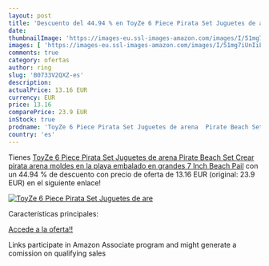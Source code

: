 ```yaml
---
layout: post
title: 'Descuento del 44.94 % en ToyZe 6 Piece Pirata Set Juguetes de are'
date: 
thumbnailImage: 'https://images-eu.ssl-images-amazon.com/images/I/51mg7iUnIiL._SL200_.jpg'
images: [ 'https://images-eu.ssl-images-amazon.com/images/I/51mg7iUnIiL._SL200_.jpg' ]
comments: true
category: ofertas
author: ring
slug: 'B0733V2QXZ-es'
description:
actualPrice: 13.16 EUR
currency: EUR
price: 13.16
comparePrice: 23.9 EUR
inStock: true
prodname: 'ToyZe 6 Piece Pirata Set Juguetes de arena  Pirate Beach Set  Crear pirata arena moldes en la playa embalado en grandes 7 Inch Beach Pail'
country: 'es'
---
```


Tienes [ToyZe 6 Piece Pirata Set Juguetes de arena  Pirate Beach Set  Crear pirata arena moldes en la playa embalado en grandes 7 Inch Beach Pail](https://www.amazon.es/dp/B0733V2QXZ/?tag=tolees-21) con un 44.94 % de descuento con precio de oferta de 13.16 EUR (original: 23.9 EUR) en el siguiente enlace!

[![ToyZe 6 Piece Pirata Set Juguetes de are](https://images-eu.ssl-images-amazon.com/images/I/51mg7iUnIiL._SL200_.jpg)](https://www.amazon.es/dp/B0733V2QXZ/?tag=tolees-21)

Características principales:


[Accede a la oferta!!](https://www.amazon.es/dp/B0733V2QXZ/?tag=tolees-21)

Links participate in Amazon Associate program and might generate a comission on qualifying sales


